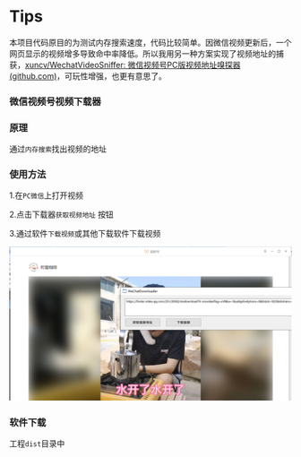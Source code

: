 # Tips

本项目代码原目的为测试内存搜索速度，代码比较简单。因微信视频更新后，一个网页显示的视频增多导致命中率降低。所以我用另一种方案实现了视频地址的捕获，[xuncv/WechatVideoSniffer: 微信视频号PC版视频地址嗅探器 (github.com)](https://github.com/xuncv/WechatVideoSniffer)，可玩性增强，也更有意思了。

### 微信视频号视频下载器

### 原理

通过`内存搜索`找出视频的地址

### 使用方法

1.在`PC微信`上打开视频

2.点击下载器`获取视频地址` 按钮

3.通过软件`下载视频`或其他下载软件下载视频

![screenshot](screenshot.png)



### 软件下载

工程`dist`目录中
